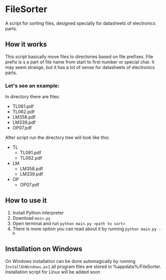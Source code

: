 # FileSorter
A script for sorting files, designed specially for datasheets of electronics parts.

## How it works
This script basically move files to directories based on file prefixes. File prefix is s a part of file name from 
start to first number or special char. It may seem strange, but it has a lot of sense for datasheets of electronics parts.
### Let's see an example:

In directory there are files:    
 - TL061.pdf
 - TL062.pdf
 - LM358.pdf
 - LM339.pdf
 - OP07.pdf

After script run the directory tree will look like this:
  - TL
    - TL061.pdf
    - TL062.pdf
  - LM
    - LM358.pdf
    - LM339.pdf
  - OP
    - OP07.pdf

## How to use it
1. Install Python interpreter
2. Download `main.py` 
3. Open terminal and run `python main.py <path to sort>`
4. There is more option you can read about it by running `python main.py -h`

## Installation on Windows
On Windows installation can be done automagically by running `InstallOnWindows.ps1`
all program files are stored in %appdata%/FileSorter. Installation script for Linux will be added soon